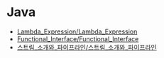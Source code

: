 # Java
* [Lambda_Expression/Lambda_Expression](Lambda_Expression/Lambda_Expression)
* [Functional_Interface/Functional_Interface](Functional_Interface/Functional_Interface)
* [스트림_소개와_파이프라인/스트림_소개와_파이프라인](스트림_소개와_파이프라인/스트림_소개와_파이프라인)

